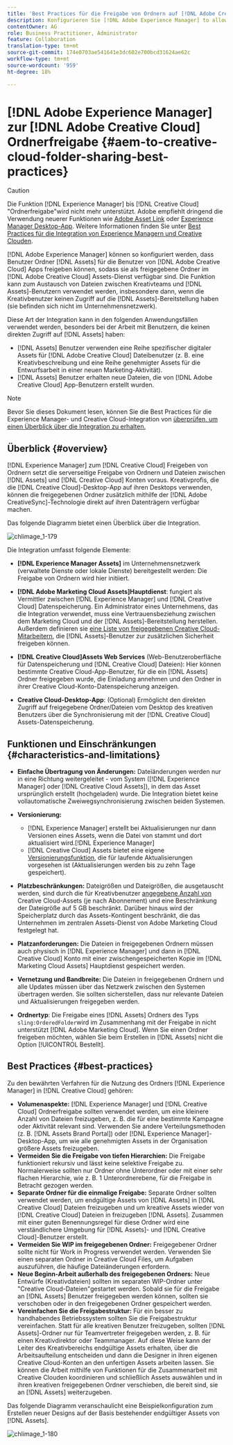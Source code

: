 ```yaml
---
title: 'Best Practices für die Freigabe von Ordnern auf [!DNL Adobe Creative Cloud] '
description: Konfigurieren Sie [!DNL Adobe Experience Manager] to allow users in [!DNL Experience Manager Assets] zum Austausch von Ordnern mit Adobe Creative Cloud (CC)-Benutzern.
contentOwner: AG
role: Business Practitioner, Administrator
feature: Collaboration
translation-type: tm+mt
source-git-commit: 174e0703ae541641e3dc602e700bcd31624ae62c
workflow-type: tm+mt
source-wordcount: '959'
ht-degree: 18%

---
```



# [!DNL Adobe Experience Manager] zur  [!DNL Adobe Creative Cloud] Ordnerfreigabe  {#aem-to-creative-cloud-folder-sharing-best-practices}

>[!CAUTION]
>
>Die Funktion [!DNL Experience Manager] bis [!DNL Creative Cloud] &quot;Ordnerfreigabe&quot;wird nicht mehr unterstützt. Adobe empfiehlt dringend die Verwendung neuerer Funktionen wie [Adobe Asset Link](https://helpx.adobe.com/de/enterprise/admin-guide.html/enterprise/using/adobe-asset-link.ug.html) oder [Experience Manager Desktop-App](https://experienceleague.adobe.com/docs/experience-manager-desktop-app/using/using.html?lang=de). Weitere Informationen finden Sie unter [Best Practices für die Integration von Experience Managern und Creative Clouden](/help/assets/aem-cc-integration-best-practices.md).

[!DNL Adobe Experience Manager] können so konfiguriert werden, dass Benutzer Ordner  [!DNL Assets] für die Benutzer von  [!DNL Adobe Creative Cloud] Apps freigeben können, sodass sie als freigegebene Ordner im  [!DNL Adobe Creative Cloud] Assets-Dienst verfügbar sind. Die Funktion kann zum Austausch von Dateien zwischen Kreativteams und [!DNL Assets]-Benutzern verwendet werden, insbesondere dann, wenn die Kreativbenutzer keinen Zugriff auf die [!DNL Assets]-Bereitstellung haben (sie befinden sich nicht im Unternehmensnetzwerk).

Diese Art der Integration kann in den folgenden Anwendungsfällen verwendet werden, besonders bei der Arbeit mit Benutzern, die keinen direkten Zugriff auf [!DNL Assets] haben:

* [!DNL Assets] Benutzer verwenden eine Reihe spezifischer digitaler Assets für  [!DNL Adobe Creative Cloud] Dateibenutzer (z. B. eine Kreativbeschreibung und eine Reihe genehmigter Assets für die Entwurfsarbeit in einer neuen Marketing-Aktivität).
* [!DNL Assets] Benutzer erhalten neue Dateien, die von  [!DNL Adobe Creative Cloud] App-Benutzern erstellt wurden.

>[!NOTE]
>
>Bevor Sie dieses Dokument lesen, können Sie die Best Practices für die Experience Manager- und Creative Cloud-Integration von [ überprüfen, um einen Überblick über die Integration zu erhalten.](/help/assets/aem-cc-integration-best-practices.md)

## Überblick {#overview}

[!DNL Experience Manager] zum  [!DNL Creative Cloud] Freigeben von Ordnern setzt die serverseitige Freigabe von Ordnern und Dateien zwischen  [!DNL Assets] und  [!DNL Creative Cloud] Konten voraus. Kreativprofis, die die [!DNL Creative Cloud]-Desktop-App auf ihren Desktops verwenden, können die freigegebenen Ordner zusätzlich mithilfe der [!DNL Adobe CreativeSync]-Technologie direkt auf ihren Datenträgern verfügbar machen.

Das folgende Diagramm bietet einen Überblick über die Integration.

![chlimage_1-179](assets/chlimage_1-406.png)

Die Integration umfasst folgende Elemente:

* **[!DNL Experience Manager Assets]** im Unternehmensnetzwerk (verwaltete Dienste oder lokale Dienste) bereitgestellt werden: Die Freigabe von Ordnern wird hier initiiert.
* **[!DNL Adobe Marketing Cloud Assets]Hauptdienst**: fungiert als Vermittler zwischen  [!DNL Experience Manager] und  [!DNL Creative Cloud] Datenspeicherung. Ein Administrator eines Unternehmens, das die Integration verwendet, muss eine Vertrauensbeziehung zwischen dem Marketing Cloud und der [!DNL Assets]-Bereitstellung herstellen. Außerdem definieren sie [eine Liste von freigegebenen Creative Cloud-Mitarbeitern](https://experienceleague.adobe.com/docs/core-services/interface/assets/t-admin-add-cc-user.html), die [!DNL Assets]-Benutzer zur zusätzlichen Sicherheit freigeben können.

* **[!DNL Creative Cloud]Assets Web Services**  (Web-Benutzeroberfläche für Datenspeicherung und  [!DNL Creative Cloud] Dateien): Hier können bestimmte Creative Cloud-App-Benutzer, für die ein  [!DNL Assets] Ordner freigegeben wurde, die Einladung annehmen und den Ordner in ihrer Creative Cloud-Konto-Datenspeicherung anzeigen.
* **Creative Cloud-Desktop-App**: (Optional) Ermöglicht den direkten Zugriff auf freigegebene Ordner/Dateien vom Desktop des kreativen Benutzers über die Synchronisierung mit der  [!DNL Creative Cloud] Assets-Datenspeicherung.

## Funktionen und Einschränkungen {#characteristics-and-limitations}

* **Einfache Übertragung von Änderungen:** Dateiänderungen werden nur in eine Richtung weitergeleitet - vom System ([!DNL Experience Manager] oder  [!DNL Creative Cloud Assets]), in dem das Asset ursprünglich erstellt (hochgeladen) wurde. Die Integration bietet keine vollautomatische Zweiwegsynchronisierung zwischen beiden Systemen.
* **Versionierung:**

   * [!DNL Experience Manager] erstellt bei Aktualisierungen nur dann Versionen eines Assets, wenn die Datei von stammt und dort aktualisiert wird.[!DNL Experience Manager]
   * [!DNL Creative Cloud] Assets bietet eine eigene [Versionierungsfunktion](https://helpx.adobe.com/de/creative-cloud/help/versioning-faq.html), die für laufende Aktualisierungen vorgesehen ist (Aktualisierungen werden bis zu zehn Tage gespeichert).

* **Platzbeschränkungen:** Dateigrößen und Dateigrößen, die ausgetauscht werden, sind durch die für Kreativbenutzer  [angegebene Anzahl von ](https://helpx.adobe.com/de/creative-cloud/kb/file-storage-quota.html) Creative Cloud-Assets (je nach Abonnement) und eine Beschränkung der Dateigröße auf 5 GB beschränkt. Darüber hinaus wird der Speicherplatz durch das Assets-Kontingent beschränkt, die das Unternehmen im zentralen Assets-Dienst von Adobe Marketing Cloud festgelegt hat.

* **Platzanforderungen:** Die Dateien in freigegebenen Ordnern müssen auch physisch in  [!DNL Experience Manager] und dann in  [!DNL Creative Cloud] Konto mit einer zwischengespeicherten Kopie im  [!DNL Marketing Cloud Assets] Hauptdienst gespeichert werden.
* **Vernetzung und Bandbreite:** Die Dateien in freigegebenen Ordnern und alle Updates müssen über das Netzwerk zwischen den Systemen übertragen werden. Sie sollten sicherstellen, dass nur relevante Dateien und Aktualisierungen freigegeben werden.
* **Ordnertyp**: Die Freigabe eines  [!DNL Assets] Ordners des Typs  `sling:OrderedFolder`wird im Zusammenhang mit der Freigabe in nicht unterstützt  [!DNL Adobe Marketing Cloud]. Wenn Sie einen Ordner freigeben möchten, wählen Sie beim Erstellen in [!DNL Assets] nicht die Option [!UICONTROL Bestellt].

## Best Practices {#best-practices}

Zu den bewährten Verfahren für die Nutzung des Ordners [!DNL Experience Manager] in [!DNL Creative Cloud] gehören:

* **Volumenaspekte:** [!DNL Experience Manager] und  [!DNL Creative Cloud] Ordnerfreigabe sollten verwendet werden, um eine kleinere Anzahl von Dateien freizugeben, z. B. die für eine bestimmte Kampagne oder Aktivität relevant sind. Verwenden Sie andere Verteilungsmethoden (z. B. [!DNL Assets Brand Portal]) oder [!DNL Experience Manager]-Desktop-App, um wie alle genehmigten Assets in der Organisation größere Assets freizugeben.
* **Vermeiden Sie die Freigabe von tiefen Hierarchien:** Die Freigabe funktioniert rekursiv und lässt keine selektive Freigabe zu. Normalerweise sollten nur Ordner ohne Unterordner oder mit einer sehr flachen Hierarchie, wie z. B. 1 Unterordnerebene, für die Freigabe in Betracht gezogen werden.
* **Separate Ordner für die einmalige Freigabe:** Separate Ordner sollten verwendet werden, um endgültige Assets von  [!DNL Assets] in  [!DNL Creative Cloud] Dateien freizugeben und um kreative Assets wieder von  [!DNL Creative Cloud] Dateien in freizugeben  [!DNL Assets]. Zusammen mit einer guten Benennungsregel für diese Ordner wird eine verständlichere Umgebung für [!DNL Assets]- und [!DNL Creative Cloud]-Benutzer erstellt.
* **Vermeiden Sie WIP im freigegebenen Ordner:** Freigegebener Ordner sollte nicht für Work in Progress verwendet werden. Verwenden Sie einen separaten Ordner in Creative Cloud Files, um Aufgaben auszuführen, die häufige Dateiänderungen erfordern.
* **Neue Beginn-Arbeit außerhalb des freigegebenen Ordners:** Neue Entwürfe (Kreativdateien) sollten im separaten WIP-Ordner unter &quot;Creative Cloud-Dateien&quot;gestartet werden. Sobald sie für die Freigabe an  [!DNL Assets] Benutzer freigegeben werden können, sollten sie verschoben oder in den freigegebenen Ordner gespeichert werden.
* **Vereinfachen Sie die Freigabestruktur:** Für ein besser zu handhabendes Betriebssystem sollten Sie die Freigabestruktur vereinfachen. Statt für alle kreativen Benutzer freizugeben, sollten [!DNL Assets]-Ordner nur für Teamvertreter freigegeben werden, z. B. für einen Kreativdirektor oder Teammanager. Auf diese Weise kann der Leiter des Kreativbereichs endgültige Assets erhalten, über die Arbeitsaufteilung entscheiden und dann die Designer in ihren eigenen Creative Cloud-Konten an den unfertigen Assets arbeiten lassen. Sie können die Arbeit mithilfe von Funktionen für die Zusammenarbeit mit Creative Clouden koordinieren und schließlich Assets auswählen und in ihren kreativen freigegebenen Ordner verschieben, die bereit sind, sie an [!DNL Assets] weiterzugeben.

Das folgende Diagramm veranschaulicht eine Beispielkonfiguration zum Erstellen neuer Designs auf der Basis bestehender endgültiger Assets von [!DNL Assets].

![chlimage_1-180](assets/chlimage_1-407.png)
